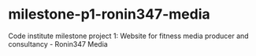 # milestone-p1-ronin347-media
Code institute milestone project 1: Website for fitness media producer and consultancy - Ronin347 Media
